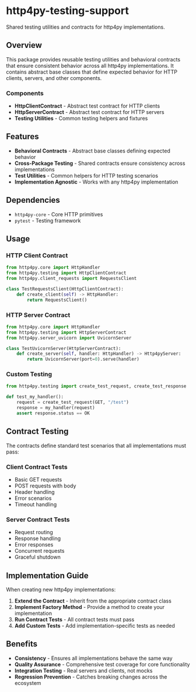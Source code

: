 # http4py-testing-support

Shared testing utilities and contracts for http4py implementations.

## Overview

This package provides reusable testing utilities and behavioral contracts that ensure consistent behavior across all http4py implementations. It contains abstract base classes that define expected behavior for HTTP clients, servers, and other components.

### Components
- **HttpClientContract** - Abstract test contract for HTTP clients
- **HttpServerContract** - Abstract test contract for HTTP servers  
- **Testing Utilities** - Common testing helpers and fixtures

## Features

- **Behavioral Contracts** - Abstract base classes defining expected behavior
- **Cross-Package Testing** - Shared contracts ensure consistency across implementations
- **Test Utilities** - Common helpers for HTTP testing scenarios
- **Implementation Agnostic** - Works with any http4py implementation

## Dependencies

- `http4py-core` - Core HTTP primitives
- `pytest` - Testing framework

## Usage

### HTTP Client Contract

```python
from http4py.core import HttpHandler
from http4py.testing import HttpClientContract
from http4py.client_requests import RequestsClient

class TestRequestsClient(HttpClientContract):
    def create_client(self) -> HttpHandler:
        return RequestsClient()
```

### HTTP Server Contract

```python
from http4py.core import HttpHandler
from http4py.testing import HttpServerContract
from http4py.server_uvicorn import UvicornServer

class TestUvicornServer(HttpServerContract):
    def create_server(self, handler: HttpHandler) -> Http4pyServer:
        return UvicornServer(port=0).serve(handler)
```

### Custom Testing

```python
from http4py.testing import create_test_request, create_test_response

def test_my_handler():
    request = create_test_request(GET, "/test")
    response = my_handler(request)
    assert response.status == OK
```

## Contract Testing

The contracts define standard test scenarios that all implementations must pass:

### Client Contract Tests
- Basic GET requests
- POST requests with body
- Header handling
- Error scenarios
- Timeout handling

### Server Contract Tests
- Request routing
- Response handling
- Error responses
- Concurrent requests
- Graceful shutdown

## Implementation Guide

When creating new http4py implementations:

1. **Extend the Contract** - Inherit from the appropriate contract class
2. **Implement Factory Method** - Provide a method to create your implementation
3. **Run Contract Tests** - All contract tests must pass
4. **Add Custom Tests** - Add implementation-specific tests as needed

## Benefits

- **Consistency** - Ensures all implementations behave the same way
- **Quality Assurance** - Comprehensive test coverage for core functionality
- **Integration Testing** - Real servers and clients, not mocks
- **Regression Prevention** - Catches breaking changes across the ecosystem